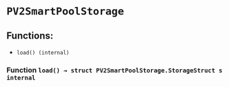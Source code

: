 # `PV2SmartPoolStorage`

## Functions:

- `load() (internal)`

### Function `load() → struct PV2SmartPoolStorage.StorageStruct s internal`
